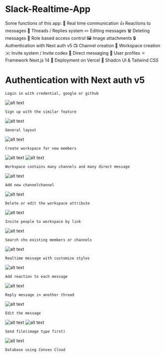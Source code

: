 # Slack-Realtime-App

Some functions of this app:
📡 Real time communication
👍 Reactions to messages
🧵 Threads / Replies system
✏️ Editing messages 
🗑️ Deleting messages 
🔐 Role based access control 
🖼️ Image attachments 
🔒 Authentication with Next auth v5
📺 Channel creation
🏢 Workspace creation
✉️ Invite system / Invite codes
💬 Direct messaging
👥 User profiles
⚛️ Framework Next.js 14
🚀 Deployment on Vercel
🎨 Shadcn UI & Tailwind CSS

# Authentication with Next auth v5
    Login in with credential, google or github
![alt text](image.png)

    Sign up with the similar feature
![alt text](image-1.png)

    General layout
![alt text](image-2.png)

    Create workspace for new members
![alt text](image-3.png)
![alt text](image-4.png)

    Workspace contains many channels and many direct message
![alt text](image-5.png)

    Add new channelchannel
![alt text](image-8.png)

    Delete or edit the workspace attribute
![alt text](image-6.png)

    Invite people to workspace by link
![alt text](image-7.png)

    Search cho existing members or channels
![alt text](image-9.png)

    Realtime message with customize styles
![alt text](image-10.png)

    Add reaction to each message
![alt text](image-11.png)

    Reply message in another thread
![alt text](image-12.png)

    Edit the message
![alt text](image-13.png)
![alt text](image-14.png)

    Send file(image type first)
![alt text](image-15.png)

    Database using Convex Cloud
